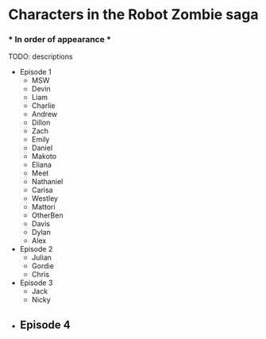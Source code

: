 # Characters in the __Robot Zombie__ saga
### * In order of appearance *

TODO: descriptions

- Episode 1
  - MSW
  - Devin
  - Liam
  - Charlie
  - Andrew
  - Dillon
  - Zach
  - Emily
  - Daniel
  - Makoto
  - Eliana
  - Meet
  - Nathaniel
  - Carisa
  - Westley
  - Mattori
  - OtherBen
  - Davis
  - Dylan
  - Alex
- Episode 2
  - Julian
  - Gordie
  - Chris
- Episode 3
  - Jack
  - Nicky
- Episode 4
  - 

